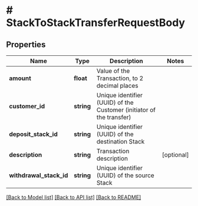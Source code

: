 # # StackToStackTransferRequestBody

## Properties

Name | Type | Description | Notes
------------ | ------------- | ------------- | -------------
**amount** | **float** | Value of the Transaction, to 2 decimal places |
**customer_id** | **string** | Unique identifier (UUID) of the Customer (initiator of the transfer) |
**deposit_stack_id** | **string** | Unique identifier (UUID) of the destination Stack |
**description** | **string** | Transaction description | [optional]
**withdrawal_stack_id** | **string** | Unique identifier (UUID) of the source Stack |

[[Back to Model list]](../../README.md#models) [[Back to API list]](../../README.md#endpoints) [[Back to README]](../../README.md)
